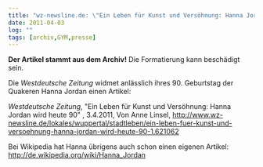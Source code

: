 ```yaml
---
title: "wz-newsline.de: \"Ein Leben für Kunst und Versöhnung: Hanna Jordan wird heute 90\""
date: 2011-04-03
log: ""
tags: [archiv,GYM,presse]
---
```

**Der Artikel stammt aus dem Archiv!** Die Formatierung kann beschädigt sein.

Die <i>Westdeutsche Zeitung</i> widmet anlässlich ihres 90. Geburtstag der Quakeren  Hanna Jordan einen Artikel:

 <i>Westdeutsche Zeitung</i>,  "Ein Leben für Kunst und Versöhnung: Hanna Jordan wird heute 90" , 3.4.2011, Von Anne Linsel, http://www.wz-newsline.de/lokales/wuppertal/stadtleben/ein-leben-fuer-kunst-und-versoehnung-hanna-jordan-wird-heute-90-1.621062 

Bei Wikipedia hat Hanna übrigens auch schon einen eigenen Artikel: http://de.wikipedia.org/wiki/Hanna_Jordan
